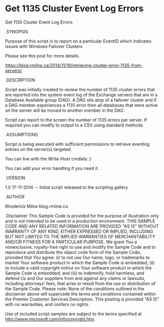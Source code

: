 # Get 1135 Cluster Event Log Errors
 Get 1135 Cluster Event Log Errors


.SYNOPSIS

Purpose of this script is to report on a particular EventID which indicates issues with Windows Failover Clusters

Please see this post for more details. 

https://blog.rmilne.ca/2014/11/19/retrieving-cluster-error-1135-from-servers/

 

.DESCRIPTION

Script was initially created to review the number of 1135 cluster errors that are reported into the system event log of the Exchange servers that are in a Database Available group (DAG).  A DAG sits atop of a failover cluster and if a DAG member experiences a 1135 error then all databases  that were active on the server will be moved to another member in the DAG. 
 
Script can report to the screen the number of 1135 errors per server.  If required you can modify to output to a  CSV using standard methods. 


.ASSUMPTIONS

Script is being executed with sufficient permissions to retrieve eventlog entries on the server(s) targeted.

 You can live with the Write-Host cmdlets :)

 You can add your error handling if you need it. 

 
.VERSION

 
1.0  17-11-2014 -- Initial script released to the scripting gallery

 

.AUTHOR

Rhoderick Milne  blog.rmilne.ca

 

.Disclaimer
This Sample Code is provided for the purpose of illustration only and is not intended to be used in a production environment. 
THIS SAMPLE CODE AND ANY RELATED INFORMATION ARE PROVIDED "AS IS" WITHOUT WARRANTY OF ANY KIND, EITHER EXPRESSED OR IMPLIED,
INCLUDING BUT NOT LIMITED TO THE IMPLIED WARRANTIES OF MERCHANTABILITY AND/OR FITNESS FOR A PARTICULAR PURPOSE. 
We grant You a nonexclusive, royalty-free right to use and modify the Sample Code and to reproduce and distribute the object code form of the Sample Code,
provided that You agree:
(i) to not use Our name, logo, or trademarks to market Your software product in which the Sample Code is embedded;
(ii) to include a valid copyright notice on Your software product in which the Sample Code is embedded; and
(iii) to indemnify, hold harmless, and defend Us and Our suppliers from and against any claims or lawsuits, including attorneys’ fees, that arise or result from the use or distribution of the Sample Code.
Please note: None of the conditions outlined in the disclaimer above will supercede the terms and conditions contained within the Premier Customer Services Description.
This posting is provided "AS IS" with no warranties, and confers no rights.

Use of included script samples are subject to the terms specified at http://www.microsoft.com/info/cpyright.htm.